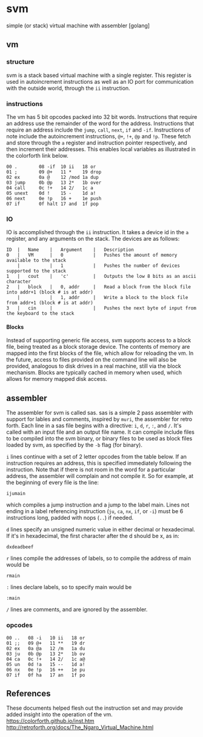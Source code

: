 # svm
simple (or stack) virtual machine with assembler [golang]

## vm

### structure

svm is a stack based virtual machine with a single register.  This
register is used in autoincrement instructions as well as an IO port
for communication with the outside world, through the `ii` instruction.

### instructions

The vm has 5 bit opcodes packed into 32 bit words.
Instructions that require an address use the remainder of the word
for the address.  Instructions that require an address include the
`jump`, `call`, `next`, `if` and `-if`.  Instructions of note
include the autoincrement instructions, `@+`, `!+`, `@p` and `!p`.  These
fetch and store through the `a` register and instruction pointer
respectively, and then increment their addresses. This enables
local variables as illustrated in the colorforth link below.

```
00 .		08 -if	10 ii	18 or 
01 ;		09 @+	11 *	19 drop
02 ex		0a @	12 /mod	1a dup
03 jump		0b @p	13 2*	1b over
04 call		0c !+	14 2/	1c a
05 unext	0d !	15 -	1d a!
06 next		0e !p	16 +	1e push
07 if		0f halt	17 and	1f pop
```

### IO

IO is accomplished through the `ii` instruction.  It takes a device id in the `a` register,
and any arguments on the stack.  The devices are as follows:

```
ID	|	Name	|	Argument	|	Description
0	|	VM		|	0			|	Pushes the amount of memory available to the stack
	|			|	1			|	Pushes the number of devices supported to the stack
1	|	cout	|	'c'			|	Outputs the low 8 bits as an ascii character
2	|	block	|	0, addr		|	Read a block from the block file into addr+1 (block # is at addr)
	|			|	1, addr		|	Write a block to the block file from addr+1 (block # is at addr)
3	|	cin		|				| 	Pushes the next byte of input from the keyboard to the stack
```

#### Blocks
Instead of supporting generic file access, svm supports access to a block file, being treated
as a block storage device.  The contents of memory are mapped into the first blocks of the file,
which allow for reloading the vm.  In the future, access to files provided on the command line
will also be provided, analogous to disk drives in a real machine, still via the block mechanism.
Blocks are typically cached in memory when used, which allows for memory mapped disk access.

## assembler

The assembler for svm is called sas.  sas is a simple 2 pass assembler with support for lables and comments,
inspired by `muri`, the assembler for retro forth.
Each line in a sas file begins with a directive: `i`, `d`, `r`, `:`, and `/`.  It's called with an input
file and an output file name.  It can compile include files to be compiled into the svm binary, or binary
files to be used as block files loaded by svm, as specified by the `-b` flag (for binary).

`i` lines continue with a set of 2 letter opcodes from the table below.  If an instruction requires an
address, this is specified immediately following the instruction. Note that if there is not room in
the word for a particular address, the assembler will complain and not compile it.  So for example,
at the beginning of every file is the line:
```
ijumain
```
which compiles a jump instruction and a jump to the label main. Lines not ending in a label referencing instruction
(`ju`, `ca`, `nx`, `if`, or `-i`) must be 6 instructions long, padded with nops (`..`) if needed.  

`d` lines specify an unsigned numeric value in either decimal or hexadecimal.  If it's in hexadecimal,
the first character after the d should be x, as in:
```
dxdeadbeef
```

`r` lines compile the addresses of labels, so to compile the address of main would be
```
rmain
```

`:` lines declare labels, so to specify main would be
```
:main
```

`/` lines are comments, and are ignored by the assembler.

### opcodes

```
00 ..	08 -i	10 ii	18 or 
01 ;;	09 @+	11 **	19 dr
02 ex	0a @a	12 /m	1a du
03 ju	0b @p	13 2*	1b ov
04 ca	0c !+	14 2/	1c a@
05 un	0d !a	15 --	1d a!
06 nx	0e !p	16 ++	1e pu
07 if	0f ha	17 an	1f po
```

## References
These documents helped flesh out the instruction set and may provide added insight into the operation
of the vm.
https://colorforth.github.io/inst.htm
http://retroforth.org/docs/The_Ngaro_Virtual_Machine.html
